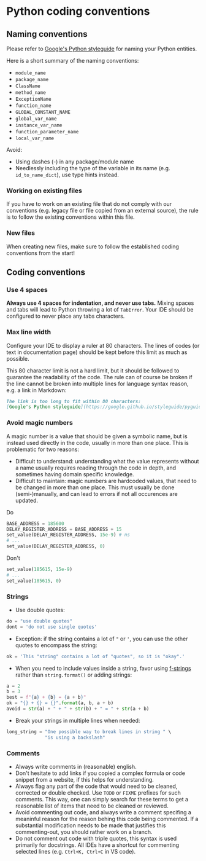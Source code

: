 # Python coding conventions

## Naming conventions

Please refer to [Google's Python styleguide](https://google.github.io/styleguide/pyguide.html#s3.16-naming)
for naming your Python entities.

Here is a short summary of the naming conventions:
* `module_name`
* `package_name`
* `ClassName`
* `method_name`
* `ExceptionName`
* `function_name`
* `GLOBAL_CONSTANT_NAME`
* `global_var_name`
* `instance_var_name`
* `function_parameter_name`
* `local_var_name`

Avoid:
* Using dashes (-) in any package/module name
* Needlessly including the type of the variable in its name (e.g.
`id_to_name_dict`), use type hints instead.

### Working on existing files

If you have to work on an existing file that do not comply with our conventions
(e.g. legacy file or file copied from an external source), the rule is to follow
the existing conventions within this file.

### New files

When creating new files, make sure to follow the established coding conventions
from the start!

## Coding conventions

### Use 4 spaces

**Always use 4 spaces for indentation, and never use tabs.** Mixing spaces and
tabs will lead to Python throwing a lot of `TabError`. Your IDE should be
configured to never place any tabs characters.

### Max line width

Configure your IDE to display a ruler at 80 characters. The lines of codes (or
text in documentation page) should be kept before this limit as much as
possible.

This 80 character limit is not a hard limit, but it should be followed to
guarantee the readability of the code. The rule can of course be broken if the
line cannot be broken into multiple lines for language syntax reason, e.g. a
link in Markdown:
```markdown
The link is too long to fit within 80 characters:
[Google's Python styleguide](https://google.github.io/styleguide/pyguide.html#s3.16-naming)
```

### Avoid magic numbers

A magic number is a value that should be given a symbolic name, but is instead
used directly in the code, usually in more than one place. This is problematic
for two reasons:
* Difficult to understand: understanding what the value represents without a
name usually requires reading through the code in depth, and sometimes having
domain specific knowledge.
* Difficult to maintain: magic numbers are hardcoded values, that need to be
changed in more than one place. This must usually be done (semi-)manually, and
can lead to errors if not all occurences are updated.

Do
```python
BASE_ADDRESS = 185600
DELAY_REGISTER_ADDRESS = BASE_ADDRESS + 15
set_value(DELAY_REGISTER_ADDRESS, 15e-9) # ns
# ...
set_value(DELAY_REGISTER_ADDRESS, 0)
```

Don't
```python
set_value(185615, 15e-9)
# ...
set_value(185615, 0)
```

### Strings

* Use double quotes:
```python
do = "use double quotes"
dont = 'do not use single quotes'
```

* Exception: if the string contains a lot of `"` or `'`, you can use the other
quotes to encompass the string:
```python
ok = 'This "string" contains a lot of "quotes", so it is "okay".'
```

* When you need to include values inside a string, favor using
[f-strings](https://docs.python.org/3/tutorial/inputoutput.html#formatted-string-literals)
rather than `string.format()` or adding strings:
```python
a = 2
b = 3
best = f"{a} + {b} = {a + b}"
ok = "{} + {} = {}".format(a, b, a + b)
avoid = str(a) + " + " + str(b) + " = " + str(a + b)
```

* Break your strings in multiple lines when needed:
```python
long_string = "One possible way to break lines in string " \
              "is using a backslash"
```

### Comments

* Always write comments in (reasonable) english.
* Don't hesitate to add links if you copied a complex formula or code snippet
from a website, if this helps for understanding.
* Always flag any part of the code that would need to be cleaned, corrected or
double checked. Use `TODO` or `FIXME` prefixes for such comments. This way, one
can simply search for these terms to get a reasonable list of items that need to
be cleaned or reviewed.
* Avoid commenting out code, and always write a comment specifing a meaninful
reason for the reason behing this code being commented. If a substantial
modification needs to be made that justifies this commenting-out, you should
rather work on a branch.
* Do not comment out code with triple quotes, this syntax is used primarily for
docstrings. All IDEs have a shortcut for commenting selected lines (e.g.
`Ctrl+K, Ctrl+C` in VS code).
